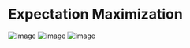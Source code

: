 # Expectation Maximization

![image](https://user-images.githubusercontent.com/10762987/43936414-4d83e312-9c26-11e8-949c-2024da955d53.png)
![image](https://user-images.githubusercontent.com/10762987/43936419-55cbd930-9c26-11e8-9a36-9fc440f80d0f.png)
![image](https://user-images.githubusercontent.com/10762987/43936427-5d3e4c3e-9c26-11e8-81fc-9a9e0d4b433d.png)

